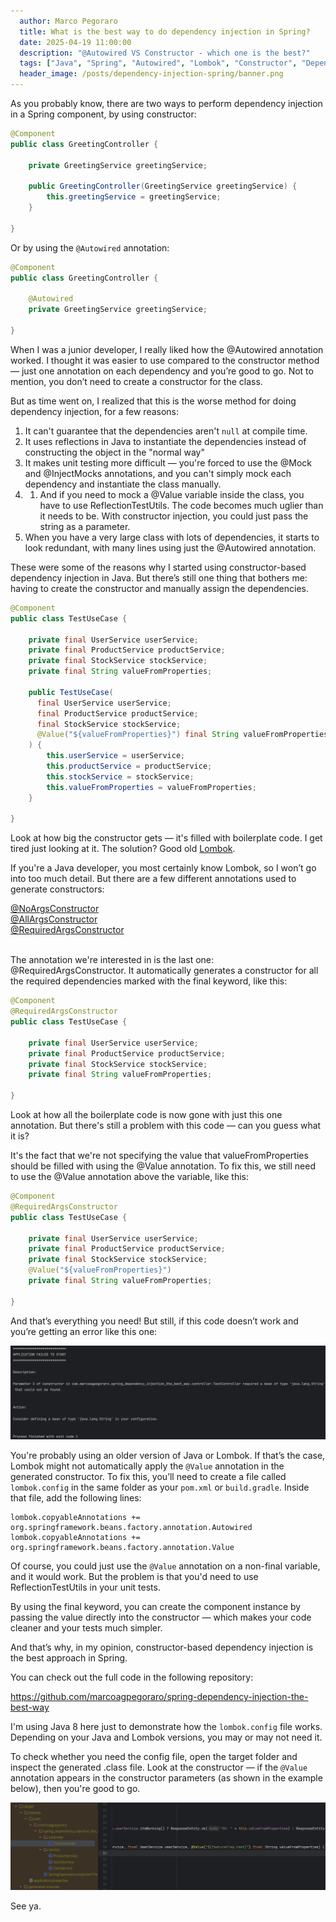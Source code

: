 ```yaml
---
  author: Marco Pegoraro
  title: What is the best way to do dependency injection in Spring?
  date: 2025-04-19 11:00:00
  description: "@Autowired VS Constructor - which one is the best?"
  tags: ["Java", "Spring", "Autowired", "Lombok", "Constructor", "Dependency Injection"] 
  header_image: /posts/dependency-injection-spring/banner.png
---
```


As you probably know, there are two ways to perform dependency injection in a Spring component, by using constructor: 

```java
@Component
public class GreetingController {

    private GreetingService greetingService;

    public GreetingController(GreetingService greetingService) {
        this.greetingService = greetingService;
    }

} 
```
Or by using the ``@Autowired`` annotation:

```java
@Component
public class GreetingController {

    @Autowired
    private GreetingService greetingService;

} 
```

When I was a junior developer, I really liked how the @Autowired annotation worked. I thought it was easier to use compared to the constructor method — just one annotation on each dependency and you’re good to go. Not to mention, you don’t need to create a constructor for the class.

But as time went on, I realized that this is the worse method for doing dependency injection, for a few reasons:

1. It can't guarantee that the dependencies aren't ``null`` at compile time.
2. It uses reflections in Java to instantiate the dependencies instead of constructing the object in the "normal way"
3. It makes unit testing more difficult — you're forced to use the @Mock and @InjectMocks annotations, and you can't simply mock each dependency and instantiate the class manually.
3. 1. And if you need to mock a @Value variable inside the class, you have to use ReflectionTestUtils. The code becomes much uglier than it needs to be. With constructor injection, you could just pass the string as a parameter.
4. When you have a very large class with lots of dependencies, it starts to look redundant, with many lines using just the @Autowired annotation.

These were some of the reasons why I started using constructor-based dependency injection in Java. But there’s still one thing that bothers me: having to create the constructor and manually assign the dependencies.

```java
@Component
public class TestUseCase {

    private final UserService userService;
    private final ProductService productService;
    private final StockService stockService;
    private final String valueFromProperties;

    public TestUseCase(
      final UserService userService;
      final ProductService productService;
      final StockService stockService;
      @Value("${valueFromProperties}") final String valueFromProperties;
    ) {
        this.userService = userService;
        this.productService = productService;
        this.stockService = stockService;
        this.valueFromProperties = valueFromProperties;
    }

} 
```

Look at how big the constructor gets — it's filled with boilerplate code. I get tired just looking at it. The solution? Good old <a href="https://projectlombok.org" target="_blank">Lombok</a>.

If you're a Java developer, you most certainly know Lombok, so I won’t go into too much detail. But there are a few different annotations used to generate constructors:

<a href="https://projectlombok.org/features/constructor" target="_blank">
@NoArgsConstructor <br/>
@AllArgsConstructor <br/>
@RequiredArgsConstructor <br/><br/>
</a>

The annotation we're interested in is the last one: @RequiredArgsConstructor. It automatically generates a constructor for all the required dependencies marked with the final keyword, like this:

```java
@Component
@RequiredArgsConstructor
public class TestUseCase {

    private final UserService userService;
    private final ProductService productService;
    private final StockService stockService;
    private final String valueFromProperties;

} 
```

Look at how all the boilerplate code is now gone with just this one annotation. But there's still a problem with this code — can you guess what it is?

It's the fact that we're not specifying the value that valueFromProperties should be filled with using the @Value annotation. To fix this, we still need to use the @Value annotation above the variable, like this:

```java
@Component
@RequiredArgsConstructor
public class TestUseCase {

    private final UserService userService;
    private final ProductService productService;
    private final StockService stockService;
    @Value("${valueFromProperties}")
    private final String valueFromProperties;

} 
```

And that’s everything you need! But still, if this code doesn’t work and you’re getting an error like this one:

![Application failed to start](./app-failed-to-start.png)

You're probably using an older version of Java or Lombok. If that’s the case, Lombok might not automatically apply the ``@Value`` annotation in the generated constructor. To fix this, you’ll need to create a file called ``lombok.config`` in the same folder as your ``pom.xml`` or ``build.gradle``. Inside that file, add the following lines:

```
lombok.copyableAnnotations += org.springframework.beans.factory.annotation.Autowired
lombok.copyableAnnotations += org.springframework.beans.factory.annotation.Value
```

Of course, you could just use the ``@Value`` annotation on a non-final variable, and it would work. But the problem is that you'd need to use ReflectionTestUtils in your unit tests.

By using the final keyword, you can create the component instance by passing the value directly into the constructor — which makes your code cleaner and your tests much simpler.

And that’s why, in my opinion, constructor-based dependency injection is the best approach in Spring.

You can check out the full code in the following repository:

https://github.com/marcoagpegoraro/spring-dependency-injection-the-best-way

I'm using Java 8 here just to demonstrate how the ``lombok.config`` file works. Depending on your Java and Lombok versions, you may or may not need it.

To check whether you need the config file, open the target folder and inspect the generated .class file. Look at the constructor — if the ``@Value`` annotation appears in the constructor parameters (as shown in the example below), then you're good to go.

![Generated class](./generated-class.png)

See ya.
